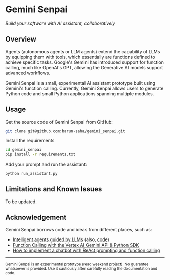 # Gemini Senpai

*Build your software with AI assistant, collaboratively*



## Overview
Agents (autonomous agents or LLM agents) extend the capability of LLMs by equipping them with tools, which essentially are functions defined to achieve specific tasks. Google's Gemini has introduced support for function calling, much like OpenAI's GPT, allowing the Generative AI models support advanced workflows.

Gemini Senpai is a small, experimental AI assistant prototype built using Gemini's function calling. Currently, Gemini Senpai allows users to generate Python code and small Python applications spanning multiple modules.



## Usage

Get the source code of Gemini Senpai from GitHub:

```bash
git clone git@github.com:barun-saha/gemini_senpai.git
```

Install the requirements

```bash
cd gemini_senpai
pip install -r requirements.txt
```

Add your prompt and run the assistant:

```bash
python run_assistant.py
```


## Limitations and Known Issues

To be updated.



## Acknowledgement

Gemini Senpai borrows code and ideas from different places, such as:

- [Intelligent agents guided by LLMs](https://www.paepper.com/blog/posts/intelligent-agents-guided-by-llms/) (also, [code](https://github.com/mpaepper/llm_agents))
- [Function Calling with the Vertex AI Gemini API & Python SDK](https://github.com/GoogleCloudPlatform/generative-ai/blob/main/gemini/function-calling/intro_function_calling.ipynb)
- [How to implement a chatbot with ReAct prompting and function calling](https://medium.com/@joanboronatruiz/how-to-implement-a-chatbot-with-react-prompting-and-function-calling-6d9badb2fd3)


-----

<sub>Gemini Senpai is an experimental prototype (read weekend project). No guarantee whatsoever is provided. Use it cautiously after carefully reading the documentation and code.</sub>